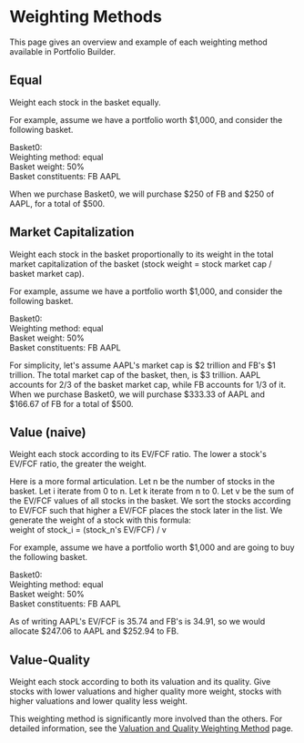 # Weighting Methods
This page gives an overview and example of each weighting method available in Portfolio Builder.

## Equal
Weight each stock in the basket equally. 

For example, assume we have a portfolio worth $1,000, and consider the following basket.

Basket0:\
    Weighting method: equal\
    Basket weight: 50%\
    Basket constituents: FB AAPL

When we purchase Basket0, we will purchase $250 of FB and $250 of AAPL, for a total of $500.

## Market Capitalization
Weight each stock in the basket proportionally to its weight in the total market capitalization of the basket (stock weight = stock market cap / basket market cap).

For example, assume we have a portfolio worth $1,000, and consider the following basket.

Basket0:\
    Weighting method: equal\
    Basket weight: 50%\
    Basket constituents: FB AAPL

For simplicity, let's assume AAPL's market cap is $2 trillion and FB's $1 trillion. The total market cap of the basket, then, is $3 trillion. AAPL accounts for 2/3 of the basket market cap, while FB accounts for 1/3 of it. When we purchase Basket0, we will purchase $333.33 of AAPL and $166.67 of FB for a total of $500.

## Value (naive)
Weight each stock according to its EV/FCF ratio. The lower a stock's EV/FCF ratio, the greater the weight.

Here is a more formal articulation. Let n be the number of stocks in the basket. Let i iterate from 0 to n. Let k iterate from n to 0. Let v be the sum of the EV/FCF values of all stocks in the basket. We sort the stocks according to EV/FCF such that higher a EV/FCF places the stock later in the list. We generate the weight of a stock with this formula:\
    weight of stock_i = (stock_n's EV/FCF) / v

For example, assume we have a portfolio worth $1,000 and are going to buy the following basket.

Basket0:\
    Weighting method: equal\
    Basket weight: 50%\
    Basket constituents: FB AAPL

As of writing AAPL's EV/FCF is 35.74 and FB's is 34.91, so we would allocate $247.06 to AAPL and $252.94 to FB.

## Value-Quality
Weight each stock according to both its valuation and its quality. Give stocks with lower valuations and higher quality more weight, stocks with higher valuations and lower quality less weight.

This weighting method is significantly more involved than the others. For detailed information, see the [Valuation and Quality Weighting Method](docs/value_quality_method.md) page.
